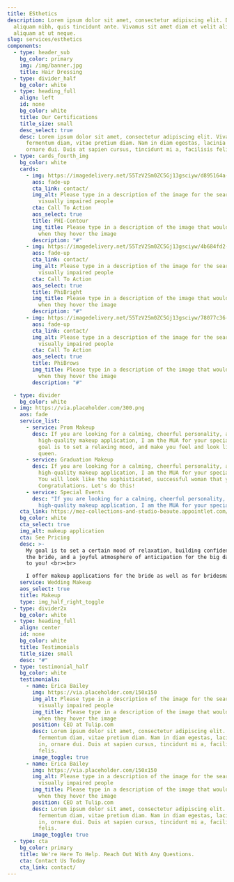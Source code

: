 ```yaml
---
title: ESthetics
description: Lorem ipsum dolor sit amet, consectetur adipiscing elit. Duis at
  aliquam nibh, quis tincidunt ante. Vivamus sit amet diam et velit aliquam
  aliquam at ut neque.
slug: services/esthetics
components:
  - type: header_sub
    bg_color: primary
    img: /img/banner.jpg
    title: Hair Dressing
  - type: divider_half
    bg_color: white
  - type: heading_full
    align: left
    id: none
    bg_color: white
    title: Our Certifications
    title_size: small
    desc_select: true
    desc: Lorem ipsum dolor sit amet, consectetur adipiscing elit. Vivamus a
      fermentum diam, vitae pretium diam. Nam in diam egestas, lacinia urna in,
      ornare dui. Duis at sapien cursus, tincidunt mi a, facilisis felis.
  - type: cards_fourth_img
    bg_color: white
    cards:
      - img: https://imagedelivery.net/55TzV2Sm0ZC5Gj13gsciyw/d895164a-4a6d-4477-0d45-8af8b25d9d00/600x400
        aos: fade-up
        cta_link: contact/
        img_alt: Please type in a description of the image for the search engine or
          visually impaired people
        cta: Call To Action
        aos_select: true
        title: PHI-Contour
        img_title: Please type in a description of the image that would help the user
          when they hover the image
        description: "#"
      - img: https://imagedelivery.net/55TzV2Sm0ZC5Gj13gsciyw/4b684fd2-c26b-4548-2f3f-4b8ae80d9000/600x400
        aos: fade-up
        cta_link: contact/
        img_alt: Please type in a description of the image for the search engine or
          visually impaired people
        cta: Call To Action
        aos_select: true
        title: PhiBright
        img_title: Please type in a description of the image that would help the user
          when they hover the image
        description: "#"
      - img: https://imagedelivery.net/55TzV2Sm0ZC5Gj13gsciyw/78077c36-afdd-4162-d378-18e9201fa800/600x400
        aos: fade-up
        cta_link: contact/
        img_alt: Please type in a description of the image for the search engine or
          visually impaired people
        cta: Call To Action
        aos_select: true
        title: PhiBrows
        img_title: Please type in a description of the image that would help the user
          when they hover the image
        description: "#"

  - type: divider
    bg_color: white
  - img: https://via.placeholder.com/300.png
    aos: fade
    service_list:
      - service: Prom Makeup
        desc: If you are looking for a calming, cheerful personality, and efficient,
          high-quality makeup application, I am the MUA for your special day. My
          goal is to set a relaxing mood, and make you feel and look like a
          queen.
      - service: Graduation Makeup
        desc: If you are looking for a calming, cheerful personality, and efficient,
          high-quality makeup application, I am the MUA for your special day.
          You will look like the sophisticated, successful woman that you are.
          Congratulations. Let's do this!
      - service: Special Events
        desc: "If you are looking for a calming, cheerful personality, and efficient,
          high-quality makeup application, I am the MUA for your special day. "
    cta_link: https://mez-collections-and-studio-beaute.appointlet.com/
    bg_color: white
    cta_select: true
    img_alt: makeup application
    cta: See Pricing
    desc: >-
      My goal is to set a certain mood of relaxation, building confidence for
      the bride, and a joyful atmosphere of anticipation for the big day. Cheers
      to you! <br><br>

      I offer makeup applications for the bride as well as for bridesmaids and the mother-of-the-bride.
    service: Wedding Makeup
    aos_select: true
    title: Makeup
    type: img_half_right_toggle
  - type: divider2x
    bg_color: white
  - type: heading_full
    align: center
    id: none
    bg_color: white
    title: Testimonials
    title_size: small
    desc: "#"
  - type: testimonial_half
    bg_color: white
    testimonials:
      - name: Erica Bailey
        img: https://via.placeholder.com/150x150
        img_alt: Please type in a description of the image for the search engine or
          visually impaired people
        img_title: Please type in a description of the image that would help the user
          when they hover the image
        position: CEO at Tulip.com
        desc: Lorem ipsum dolor sit amet, consectetur adipiscing elit. Vivamus a
          fermentum diam, vitae pretium diam. Nam in diam egestas, lacinia urna
          in, ornare dui. Duis at sapien cursus, tincidunt mi a, facilisis
          felis.
        image_toggle: true
      - name: Erica Bailey
        img: https://via.placeholder.com/150x150
        img_alt: Please type in a description of the image for the search engine or
          visually impaired people
        img_title: Please type in a description of the image that would help the user
          when they hover the image
        position: CEO at Tulip.com
        desc: Lorem ipsum dolor sit amet, consectetur adipiscing elit. Vivamus a
          fermentum diam, vitae pretium diam. Nam in diam egestas, lacinia urna
          in, ornare dui. Duis at sapien cursus, tincidunt mi a, facilisis
          felis.
        image_toggle: true
  - type: cta
    bg_color: primary
    title: We're Here To Help. Reach Out With Any Questions.
    cta: Contact Us Today
    cta_link: contact/
---
```

